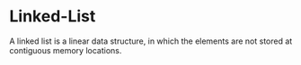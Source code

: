 # Linked-List

A linked list is a linear data structure, in which the elements are not stored at contiguous memory locations. 
